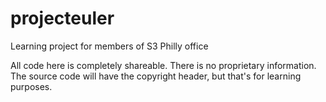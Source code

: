 # projecteuler
Learning project for members of S3 Philly office

All code here is completely shareable.  There is no proprietary information.  The source code will have the copyright header, but that's for learning purposes.
